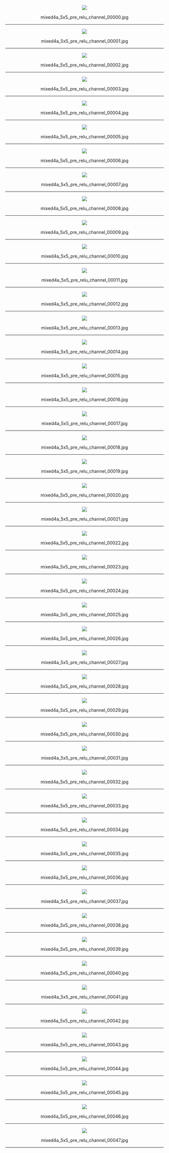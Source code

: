 <p align="center">  <img src="mixed4a_5x5_pre_relu_channel_00000.jpg?"> </p><p align="center">mixed4a_5x5_pre_relu_channel_00000.jpg</p>

***

<p align="center">  <img src="mixed4a_5x5_pre_relu_channel_00001.jpg?"> </p><p align="center">mixed4a_5x5_pre_relu_channel_00001.jpg</p>

***

<p align="center">  <img src="mixed4a_5x5_pre_relu_channel_00002.jpg?"> </p><p align="center">mixed4a_5x5_pre_relu_channel_00002.jpg</p>

***

<p align="center">  <img src="mixed4a_5x5_pre_relu_channel_00003.jpg?"> </p><p align="center">mixed4a_5x5_pre_relu_channel_00003.jpg</p>

***

<p align="center">  <img src="mixed4a_5x5_pre_relu_channel_00004.jpg?"> </p><p align="center">mixed4a_5x5_pre_relu_channel_00004.jpg</p>

***

<p align="center">  <img src="mixed4a_5x5_pre_relu_channel_00005.jpg?"> </p><p align="center">mixed4a_5x5_pre_relu_channel_00005.jpg</p>

***

<p align="center">  <img src="mixed4a_5x5_pre_relu_channel_00006.jpg?"> </p><p align="center">mixed4a_5x5_pre_relu_channel_00006.jpg</p>

***

<p align="center">  <img src="mixed4a_5x5_pre_relu_channel_00007.jpg?"> </p><p align="center">mixed4a_5x5_pre_relu_channel_00007.jpg</p>

***

<p align="center">  <img src="mixed4a_5x5_pre_relu_channel_00008.jpg?"> </p><p align="center">mixed4a_5x5_pre_relu_channel_00008.jpg</p>

***

<p align="center">  <img src="mixed4a_5x5_pre_relu_channel_00009.jpg?"> </p><p align="center">mixed4a_5x5_pre_relu_channel_00009.jpg</p>

***

<p align="center">  <img src="mixed4a_5x5_pre_relu_channel_00010.jpg?"> </p><p align="center">mixed4a_5x5_pre_relu_channel_00010.jpg</p>

***

<p align="center">  <img src="mixed4a_5x5_pre_relu_channel_00011.jpg?"> </p><p align="center">mixed4a_5x5_pre_relu_channel_00011.jpg</p>

***

<p align="center">  <img src="mixed4a_5x5_pre_relu_channel_00012.jpg?"> </p><p align="center">mixed4a_5x5_pre_relu_channel_00012.jpg</p>

***

<p align="center">  <img src="mixed4a_5x5_pre_relu_channel_00013.jpg?"> </p><p align="center">mixed4a_5x5_pre_relu_channel_00013.jpg</p>

***

<p align="center">  <img src="mixed4a_5x5_pre_relu_channel_00014.jpg?"> </p><p align="center">mixed4a_5x5_pre_relu_channel_00014.jpg</p>

***

<p align="center">  <img src="mixed4a_5x5_pre_relu_channel_00015.jpg?"> </p><p align="center">mixed4a_5x5_pre_relu_channel_00015.jpg</p>

***

<p align="center">  <img src="mixed4a_5x5_pre_relu_channel_00016.jpg?"> </p><p align="center">mixed4a_5x5_pre_relu_channel_00016.jpg</p>

***

<p align="center">  <img src="mixed4a_5x5_pre_relu_channel_00017.jpg?"> </p><p align="center">mixed4a_5x5_pre_relu_channel_00017.jpg</p>

***

<p align="center">  <img src="mixed4a_5x5_pre_relu_channel_00018.jpg?"> </p><p align="center">mixed4a_5x5_pre_relu_channel_00018.jpg</p>

***

<p align="center">  <img src="mixed4a_5x5_pre_relu_channel_00019.jpg?"> </p><p align="center">mixed4a_5x5_pre_relu_channel_00019.jpg</p>

***

<p align="center">  <img src="mixed4a_5x5_pre_relu_channel_00020.jpg?"> </p><p align="center">mixed4a_5x5_pre_relu_channel_00020.jpg</p>

***

<p align="center">  <img src="mixed4a_5x5_pre_relu_channel_00021.jpg?"> </p><p align="center">mixed4a_5x5_pre_relu_channel_00021.jpg</p>

***

<p align="center">  <img src="mixed4a_5x5_pre_relu_channel_00022.jpg?"> </p><p align="center">mixed4a_5x5_pre_relu_channel_00022.jpg</p>

***

<p align="center">  <img src="mixed4a_5x5_pre_relu_channel_00023.jpg?"> </p><p align="center">mixed4a_5x5_pre_relu_channel_00023.jpg</p>

***

<p align="center">  <img src="mixed4a_5x5_pre_relu_channel_00024.jpg?"> </p><p align="center">mixed4a_5x5_pre_relu_channel_00024.jpg</p>

***

<p align="center">  <img src="mixed4a_5x5_pre_relu_channel_00025.jpg?"> </p><p align="center">mixed4a_5x5_pre_relu_channel_00025.jpg</p>

***

<p align="center">  <img src="mixed4a_5x5_pre_relu_channel_00026.jpg?"> </p><p align="center">mixed4a_5x5_pre_relu_channel_00026.jpg</p>

***

<p align="center">  <img src="mixed4a_5x5_pre_relu_channel_00027.jpg?"> </p><p align="center">mixed4a_5x5_pre_relu_channel_00027.jpg</p>

***

<p align="center">  <img src="mixed4a_5x5_pre_relu_channel_00028.jpg?"> </p><p align="center">mixed4a_5x5_pre_relu_channel_00028.jpg</p>

***

<p align="center">  <img src="mixed4a_5x5_pre_relu_channel_00029.jpg?"> </p><p align="center">mixed4a_5x5_pre_relu_channel_00029.jpg</p>

***

<p align="center">  <img src="mixed4a_5x5_pre_relu_channel_00030.jpg?"> </p><p align="center">mixed4a_5x5_pre_relu_channel_00030.jpg</p>

***

<p align="center">  <img src="mixed4a_5x5_pre_relu_channel_00031.jpg?"> </p><p align="center">mixed4a_5x5_pre_relu_channel_00031.jpg</p>

***

<p align="center">  <img src="mixed4a_5x5_pre_relu_channel_00032.jpg?"> </p><p align="center">mixed4a_5x5_pre_relu_channel_00032.jpg</p>

***

<p align="center">  <img src="mixed4a_5x5_pre_relu_channel_00033.jpg?"> </p><p align="center">mixed4a_5x5_pre_relu_channel_00033.jpg</p>

***

<p align="center">  <img src="mixed4a_5x5_pre_relu_channel_00034.jpg?"> </p><p align="center">mixed4a_5x5_pre_relu_channel_00034.jpg</p>

***

<p align="center">  <img src="mixed4a_5x5_pre_relu_channel_00035.jpg?"> </p><p align="center">mixed4a_5x5_pre_relu_channel_00035.jpg</p>

***

<p align="center">  <img src="mixed4a_5x5_pre_relu_channel_00036.jpg?"> </p><p align="center">mixed4a_5x5_pre_relu_channel_00036.jpg</p>

***

<p align="center">  <img src="mixed4a_5x5_pre_relu_channel_00037.jpg?"> </p><p align="center">mixed4a_5x5_pre_relu_channel_00037.jpg</p>

***

<p align="center">  <img src="mixed4a_5x5_pre_relu_channel_00038.jpg?"> </p><p align="center">mixed4a_5x5_pre_relu_channel_00038.jpg</p>

***

<p align="center">  <img src="mixed4a_5x5_pre_relu_channel_00039.jpg?"> </p><p align="center">mixed4a_5x5_pre_relu_channel_00039.jpg</p>

***

<p align="center">  <img src="mixed4a_5x5_pre_relu_channel_00040.jpg?"> </p><p align="center">mixed4a_5x5_pre_relu_channel_00040.jpg</p>

***

<p align="center">  <img src="mixed4a_5x5_pre_relu_channel_00041.jpg?"> </p><p align="center">mixed4a_5x5_pre_relu_channel_00041.jpg</p>

***

<p align="center">  <img src="mixed4a_5x5_pre_relu_channel_00042.jpg?"> </p><p align="center">mixed4a_5x5_pre_relu_channel_00042.jpg</p>

***

<p align="center">  <img src="mixed4a_5x5_pre_relu_channel_00043.jpg?"> </p><p align="center">mixed4a_5x5_pre_relu_channel_00043.jpg</p>

***

<p align="center">  <img src="mixed4a_5x5_pre_relu_channel_00044.jpg?"> </p><p align="center">mixed4a_5x5_pre_relu_channel_00044.jpg</p>

***

<p align="center">  <img src="mixed4a_5x5_pre_relu_channel_00045.jpg?"> </p><p align="center">mixed4a_5x5_pre_relu_channel_00045.jpg</p>

***

<p align="center">  <img src="mixed4a_5x5_pre_relu_channel_00046.jpg?"> </p><p align="center">mixed4a_5x5_pre_relu_channel_00046.jpg</p>

***

<p align="center">  <img src="mixed4a_5x5_pre_relu_channel_00047.jpg?"> </p><p align="center">mixed4a_5x5_pre_relu_channel_00047.jpg</p>

***

